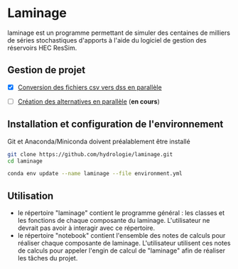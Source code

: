 # Laminage

laminage est un programme permettant de simuler des centaines de milliers de séries stochastiques d'apports à l'aide du logiciel de gestion des réservoirs HEC ResSim.


## Gestion de projet
- [X] [Conversion des fichiers csv vers dss en parallèle](notebooks/Conversion_csv_vers_dss.ipynb) 
- [ ] [Création des alternatives en parallèle](notebooks) (**en cours**)


## Installation et configuration de l'environnement

Git et Anaconda/Miniconda doivent préalablement être installé

```bash
git clone https://github.com/hydrologie/laminage.git
cd laminage

conda env update --name laminage --file environment.yml
```

## Utilisation

- le répertoire "laminage" contient le programme général : les classes et les fonctions de chaque composante du laminage. L'utilisateur ne devrait pas avoir à interagir avec ce répertoire.
- le répertoire "notebook" contient l'ensemble des notes de calculs pour réaliser chaque composante de laminage. 
L'utilisateur utilisent ces notes de calculs pour appeler l'engin de calcul de "laminage" afin de réaliser les tâches du projet.
